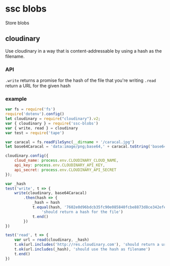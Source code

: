 # ssc blobs

Store blobs

## cloudinary
Use cloudinary in a way that is content-addressable by using a hash as the filename.

### API
`.write` returns a promise for the hash of the file that you're writing
`.read` return a URL for the given hash

### example

```js
var fs = require('fs')
require('dotenv').config()
let cloudinary = require("cloudinary").v2;
var { cloudinary } = require('ssc-blobs')
var { write, read } = cloudinary
var test = require('tape')

var caracal = fs.readFileSync(__dirname + '/caracal.jpg')
let base64Caracal = 'data:image/png;base64,' + caracal.toString('base64')

cloudinary.config({ 
    cloud_name: process.env.CLOUDINARY_CLOUD_NAME,
    api_key: process.env.CLOUDINARY_API_KEY,
    api_secret: process.env.CLOUDINARY_API_SECRET
});

var _hash
test('write', t => {
    write(cloudinary, base64Caracal)
        .then(hash => {
            _hash = hash
            t.equal(hash, '7602e0d96bdcb35fc90e085840fcbe8873d8ce342efe7ec24a446b269093eb47',
                'should return a hash for the file')
            t.end()
        })
})

test('read', t => {
    var url = read(cloudinary, _hash)
    t.ok(url.includes('http://res.cloudinary.com'), 'should return a url')
    t.ok(url.includes(_hash), 'should use the hash as filename')
    t.end()
})
```
